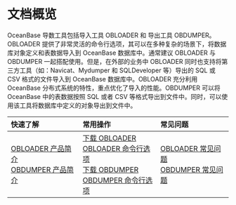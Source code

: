 文档概览
=========================
OceanBase 导数工具包括导入工具 OBLOADER 和 导出工具 OBDUMPER。OBLOADER 提供了非常灵活的命令行选项，其可以在多种复杂的场景下，将数据库对象定义和表数据导入到 OceanBase 数据库中。通常建议 OBLOADER 与 OBDUMPER 一起搭配使用。但是，在外部的业务中 OBLOADER 同时也支持将第三方工具（如：Navicat、Mydumper 和 SQLDeveloper 等）导出的 SQL 或 CSV 格式的文件导入到 OceanBase 数据库中。OBLOADER 充分利用 OceanBase 分布式系统的特性，重点优化了导入的性能。OBDUMPER 可以将 OceanBase 中的表数据按照 SQL 或者 CSV 等格式导出到文件中。同时，可以使用该工具将数据库中定义的对象导出到文件中。

|         快速了解         | 常用操作 |常见问题|
|:-----------------------|:---------|:---------|
|[OBLOADER 产品简介](2.OBLOADER/1.obloader-product-introduction.md)  <br> [OBDUMPER 产品简介](3.OBDUMPER/1.obdumper-product-introduction.md)| [下载 OBLOADER](2.OBLOADER/2.obloader-user-guide/2.run-obloader.md)  <br> [OBLOADER 命令行选项](2.OBLOADER/2.obloader-user-guide/3.obloader-command-line-options.md) <br> [下载 OBDUMPER](3.OBDUMPER/2.obdumper-user-guide/2.run-obdumper.md)<br>[OBDUMPER 命令行选项](3.OBDUMPER/2.obdumper-user-guide/3.obdumper-command-line-options.md)   |[OBLOADER 常见问题](2.OBLOADER/3.obloader-faq.md)<br> [OBDUMPER 常见问题](3.OBDUMPER/3.obdumper-faq.md)  |


